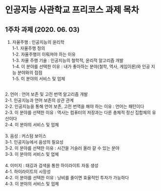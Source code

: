 # 인공지능 사관학교 프리코스 과제 목차
## 1주차 과제 (2020. 06. 03)
  1. 자율주행 : 인공지능의 윤리학<br/>
    1-1. 자율주행 정의<br/>
    1-2. 자율주행이 이뤄져야 하는 이유<br/>
    1-3. 자율 주행 기술 : 인공지능의 철학적, 윤리적 알고리즘 개발<br/>
    1-4. 이 분야를 선택한 이유 : 내가 좋아하는 분야(철학, 역사, 게임이론)와 인공 지능 분야와의 접점<br/>
    1-5. 이 분야의 서비스 및 업체<br/>
<br/>
  2. 언어 : 언어 보존 및 고전 번역 알고리즘 개발<br/>
    2-1. 인공지능과 언어 보존의 상관 관계<br/>
    2-2. 인공지능을 통해 언어 보존, 고전 번역을 해야 하는 이유 : 언어는 패턴이다<br/>
    2-3. 이 분야를 선택한 이유 : 역사는 컴퓨터의 저장과는 다른 총체적 정신 집합체의 유산이다<br/>
    2-4. 이 분야의 서비스 및 업체<br/>
<br/>
  3. 음성 : 커스텀 보이스<br/>
    3-1. 인공지능에서 음성의 필요성<br/>
    3-2. 이 분야를 선택한 이유 : 시간을 거슬러 올라 갈 수 있는 분야<br/>
    3-3. 이 분야의 서비스 및 업체<br/>
<br/>
  4. 이미지 : 태깅과 검색을 통한 하이라이트 자동 생성<br/>
    4-1. 하이라이트의 시장성<br/>
    4-2. 이 분야를 선택한 이유 : 낭비를 줄이면 효율적인 투자가 가능하다<br/>
    4-3. 이 분야의 서비스 및 업체<br/>
